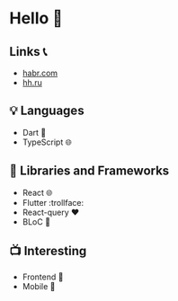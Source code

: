 # Hello :ghost:
## Links :telephone_receiver:
-  [habr.com](https://habr.com/ru/users/Richardj1337/)
-  [hh.ru](https://hh.ru/applicant/resumes/view?resume=f374a08fff0cf662db0039ed1f486c73377a38)


## 💡 Languages
- Dart :dart:
- TypeScript :globe_with_meridians:

## :hammer: Libraries and Frameworks
- React :globe_with_meridians:
- Flutter :trollface:
- React-query :hearts:
- BLoC :diamond_shape_with_a_dot_inside:
  
## :tv: Interesting
- Frontend :crystal_ball:
- Mobile :iphone:
